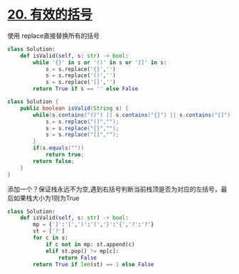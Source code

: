 # [20. 有效的括号](https://leetcode-cn.com/problems/valid-parentheses/)

使用 replace直接替换所有的括号

```python
class Solution:
    def isValid(self, s: str) -> bool:
        while '{}' in s or '()' in s or '[]' in s:
            s = s.replace('{}','')
            s = s.replace('()','')
            s = s.replace('[]','')
        return True if s == '' else False
```

```java
class Solution {
    public boolean isValid(String s) {
        while(s.contains("()") || s.contains("{}") || s.contains("[]")) {
            s = s.replace("()","");
            s = s.replace("{}","");
            s = s.replace("[]","");
        }
        if(s.equals(""))
            return true;
        return false;
    }
}
```

添加一个？保证栈永远不为空,遇到右括号判断当前栈顶是否为对应的左括号，最后如果栈大小为1则为True

```python
class Solution:
    def isValid(self, s: str) -> bool:
        mp = {']':'[',')':'(','}':'{','?':'?'}
        st = ['?']
        for c in s:
            if c not in mp: st.append(c)
            elif st.pop() != mp[c]:
                return False
        return True if len(st) == 1 else False
```

